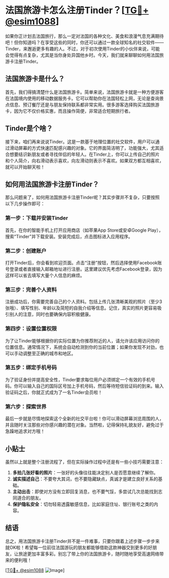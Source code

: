# 法国旅游卡怎么注册Tinder？[[TG💪+ @esim1088](https://t.me/s/esim1088)]

如果你正计划去法国旅行，那么一定对法国的各种文化、美食和浪漫气息充满期待吧！但你知道吗？在享受这些的同时，你还可以通过一款全球知名的社交软件——Tinder，来邂逅更多有趣的人。不过，对于初次使用Tinder的小伙伴来说，可能会觉得有点复杂，尤其是当你身处异国他乡时。今天，我们就来聊聊如何用法国旅游卡注册Tinder。

## 法国旅游卡是什么？

首先，我们得搞清楚什么是法国旅游卡。简单来说，法国旅游卡就是一种方便游客在法国境内使用的移动数据服务卡。它可以帮助你在法国轻松上网，无论是查询景点信息、预订餐厅还是与朋友保持联系都非常实用。很多游客选择购买法国旅游卡，因为它不仅价格实惠，而且操作简便，非常适合短期旅行者。

## Tinder是个啥？

接下来，咱们再来说说Tinder。这是一款基于地理位置的社交软件，用户可以通过滑动屏幕的方式快速匹配感兴趣的对象。它的界面简洁明了，功能强大，尤其适合想要结识新朋友或者寻找伴侣的年轻人。在Tinder上，你可以上传自己的照片和个人简介，向右滑动表示喜欢，向左滑动则表示不喜欢。如果双方都互相喜欢，就可以开始聊天啦！

## 如何用法国旅游卡注册Tinder？

那么问题来了，如何用法国旅游卡注册Tinder呢？其实步骤并不复杂，只要按照以下几步操作即可：

### 第一步：下载并安装Tinder

首先，在你的智能手机上打开应用商店（如苹果App Store或安卓Google Play），搜索“Tinder”并下载安装。安装完成后，点击图标进入应用程序。

### 第二步：创建账户

打开Tinder后，你会看到欢迎页面。点击“注册”按钮，然后选择使用Facebook账号登录或者直接输入邮箱地址进行注册。这里建议优先考虑Facebook登录，因为这样可以省去填写大量个人信息的麻烦。

### 第三步：完善个人资料

注册成功后，你需要完善自己的个人资料。包括上传几张清晰美观的照片（至少3张哦）、填写性别、年龄以及简短的自我介绍等信息。记住，真实的照片更容易吸引别人的注意，同时也要确保内容积极健康。

### 第四步：设置位置权限

为了让Tinder能够根据你的实际位置为你推荐附近的人，请允许该应用访问你的位置信息。通常情况下，系统会自动检测到你的当前位置；如果你发现不对劲，也可以手动调整至正确的城市和地区。

### 第五步：绑定手机号码

为了验证身份并提高安全性，Tinder要求每位用户必须绑定一个有效的手机号码。你可以输入自己的国际区号加上手机号码，然后等待短信验证码的到来。输入验证码之后，你就正式成为了一名Tinder会员啦！

### 第六步：探索世界

最后一步就是尽情地探索这个全新的社交平台啦！你可以滑动屏幕浏览周围的人，并且随时关注那些对你感兴趣的潜在对象。当然啦，记得保持礼貌友好，避免过于急躁地追求对方哦！

## 小贴士

虽然以上就是整个注册流程了，但在实际操作过程中还是有一些小技巧需要注意：

1. **多拍几张好看的照片**：一张好的头像往往能决定别人是否愿意继续了解你。
2. **诚实描述自己**：不要夸大其词，也不要隐藏缺点，真诚才是建立良好关系的基础。
3. **主动出击**：即使对方没有立即回复消息，也不要气馁，多尝试几次总能找到志同道合的朋友。
4. **保护隐私安全**：切勿轻易透露敏感信息，比如家庭住址、银行账号之类的内容。

## 结语

总之，用法国旅游卡注册Tinder并不是一件难事，只要你跟着上述步骤一步步来就OK啦！希望每一位前往法国游玩的朋友都能够借助这款神器交到更多的好朋友，让旅途更加丰富多彩。别忘了带上你的法国旅游卡，随时随地享受高速网络带来的便利哦！

[[TG💪+ @esim1088](https://t.me/s/esim1088) ![Image](https://i.postimg.cc/4NQfJmqS/Snipaste-2025-05-13-00-14-12.png)]